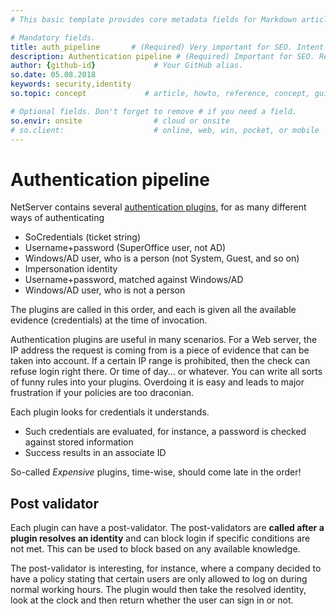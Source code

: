 ```yaml
---
# This basic template provides core metadata fields for Markdown articles on docs.superoffice.com.

# Mandatory fields.
title: auth_pipeline       # (Required) Very important for SEO. Intent in a unique string of 43-59 chars including spaces.
description: Authentication pipeline # (Required) Important for SEO. Recommended character length is 115-145 characters including spaces.
author: {github-id}             # Your GitHub alias.
so.date: 05.08.2018
keywords: security,identity
so.topic: concept             # article, howto, reference, concept, guide

# Optional fields. Don't forget to remove # if you need a field.
so.envir: onsite                # cloud or onsite
# so.client:                    # online, web, win, pocket, or mobile
---
```


# Authentication pipeline

NetServer contains several [authentication plugins][1], for as many different ways of authenticating

* SoCredentials (ticket string)
* Username+password (SuperOffice user, not AD)
* Windows/AD user, who is a person (not System, Guest, and so on)
* Impersonation identity
* Username+password, matched against Windows/AD
* Windows/AD user, who is not a person

The plugins are called in this order, and each is given all the available evidence (credentials) at the time of invocation.

Authentication plugins are useful in many scenarios. For a Web server, the IP address the request is coming from is a piece of evidence that can be taken into account. If a certain IP range is prohibited, then the check can refuse login right there. Or time of day... or whatever. You can write all sorts of funny rules into your plugins. Overdoing it is easy and leads to major frustration if your policies are too draconian.

Each plugin looks for credentials it understands.

* Such credentials are evaluated, for instance, a password is checked against stored information
* Success results in an associate ID

So-called *Expensive* plugins, time-wise, should come late in the order!

## Post validator

Each plugin can have a post-validator. The post-validators are **called after a plugin resolves an identity** and can block login if specific conditions are not met. This can be used to block based on any available knowledge.

The post-validator is interesting, for instance, where a company decided to have a policy stating that certain users are only allowed to log on during normal working hours. The plugin would then take the resolved identity, look at the clock and then return whether the user can sign in or not.

<!-- Referenced links -->
[1]: plugins.md
